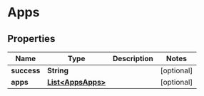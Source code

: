
# Apps

## Properties
Name | Type | Description | Notes
------------ | ------------- | ------------- | -------------
**success** | **String** |  |  [optional]
**apps** | [**List&lt;AppsApps&gt;**](AppsApps.md) |  |  [optional]



